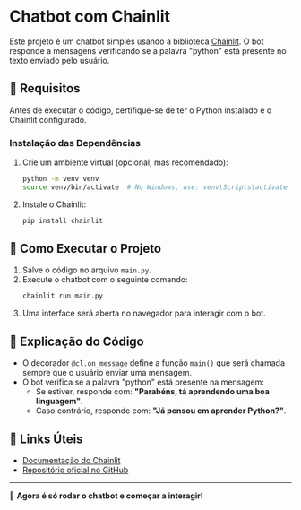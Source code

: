 # Chatbot com Chainlit

Este projeto é um chatbot simples usando a biblioteca [Chainlit](https://github.com/Chainlit/chainlit). O bot responde a mensagens verificando se a palavra "python" está presente no texto enviado pelo usuário.

## 📌 Requisitos

Antes de executar o código, certifique-se de ter o Python instalado e o Chainlit configurado.

### Instalação das Dependências

1. Crie um ambiente virtual (opcional, mas recomendado):
   ```sh
   python -m venv venv
   source venv/bin/activate  # No Windows, use: venv\Scripts\activate
   ```

2. Instale o Chainlit:
   ```sh
   pip install chainlit
   ```

## 🚀 Como Executar o Projeto

1. Salve o código no arquivo `main.py`.
2. Execute o chatbot com o seguinte comando:
   ```sh
   chainlit run main.py
   ```
3. Uma interface será aberta no navegador para interagir com o bot.

## 📜 Explicação do Código

- O decorador `@cl.on_message` define a função `main()` que será chamada sempre que o usuário enviar uma mensagem.
- O bot verifica se a palavra "python" está presente na mensagem:
  - Se estiver, responde com: **"Parabéns, tá aprendendo uma boa linguagem"**.
  - Caso contrário, responde com: **"Já pensou em aprender Python?"**.

## 🔗 Links Úteis
- [Documentação do Chainlit](https://docs.chainlit.io/)
- [Repositório oficial no GitHub](https://github.com/Chainlit/chainlit)

---

🚀 **Agora é só rodar o chatbot e começar a interagir!**


